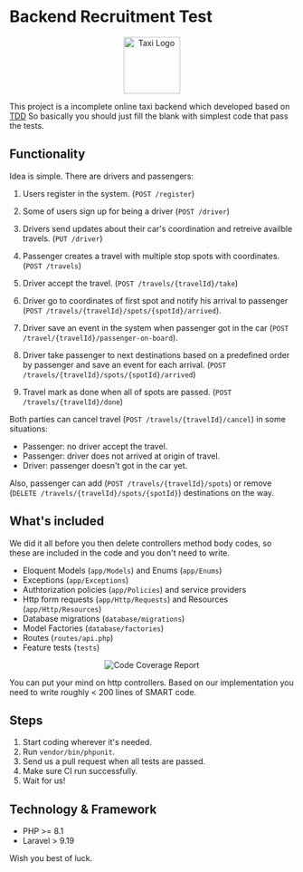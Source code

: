 # Backend Recruitment Test

<p align="center"><img src="https://raw.githubusercontent.com/dnj/developer-recruitment/master/challenges/3/misc/logo.svg" width="100" alt="Taxi Logo"></p>

This project is a incomplete online taxi backend which developed based on [TDD](https://en.wikipedia.org/wiki/Test-driven_development) So basically you should just fill the blank with simplest code that pass the tests.

## Functionality
Idea is simple. There are drivers and passengers:

1. Users register in the system. (`POST /register`)

2. Some of users sign up for being a driver (`POST /driver`)

3. Drivers send updates about their car's coordination and retreive availble travels. (`PUT /driver`)

4. Passenger creates a travel with multiple stop spots with coordinates. (`POST /travels`)

5. Driver accept the travel. (`POST /travels/{travelId}/take`)

6. Driver go to coordinates of first spot and notify his arrival to passenger (`POST /travels/{travelId}/spots/{spotId}/arrived`).

7. Driver save an event in the system when passenger got in the car (`POST /travel/{travelId}/passenger-on-board`).

8. Driver take passenger to next destinations based on a predefined order by passenger and save an event for each arrival. (`POST /travels/{travelId}/spots/{spotId}/arrived`)

9. Travel mark as done when all of spots are passed.
(`POST /travels/{travelId}/done`)

Both parties can cancel travel (`POST /travels/{travelId}/cancel`) in some situations:
- Passenger: no driver accept the travel.
- Passenger: driver does not arrived at origin of travel.
- Driver: passenger doesn't got in the car yet.

Also, passenger can add (`POST /travels/{travelId}/spots`) or remove (`DELETE /travels/{travelId}/spots/{spotId}`) destinations on the way.

## What's included
We did it all before you then delete controllers method body codes, so these are included in the code and you don't need to write.   

- Eloquent Models (`app/Models`) and Enums (`app/Enums`)
- Exceptions (`app/Exceptions`)
- Authtorization policies (`app/Policies`) and service providers
- Http form requests (`app/Http/Requests`) and Resources (`app/Http/Resources`) 
- Database migrations (`database/migrations`)
- Model Factories (`database/factories`)
- Routes (`routes/api.php`)
- Feature tests (`tests`)

<p align="center">
  <img alt="Code Coverage Report" src="https://raw.githubusercontent.com/dnj/developer-recruitment/master/challenges/3/misc/code-coverage.png">
</p>

You can put your mind on http controllers.
Based on our implementation you need to write roughly < 200 lines of SMART code.


## Steps
1. Start coding wherever it's needed.
2. Run `vendor/bin/phpunit`.
3. Send us a pull request when all tests are passed.
4. Make sure CI run successfully.
5. Wait for us!


## Technology & Framework
- PHP >= 8.1
- Laravel > 9.19


Wish you best of luck.
